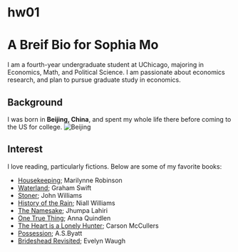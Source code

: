 # hw01
# A Breif Bio for Sophia Mo
I am a fourth-year undergraduate student at UChicago, majoring in Economics, Math, and Political Science. I am passionate about economics research, and plan to pursue graduate study in economics.

## Background
I was born in **Beijing, China**, and spent my whole life there before coming to the US for college.
![Beijing](https://github.com/SophiaMo/hw01/blob/master/Image.png)

## Interest
I love reading, particularly fictions. Below are some of my favorite books:
* [Housekeeping](https://www.goodreads.com/book/show/11741.Housekeeping); Marilynne Robinson
* [Waterland](https://www.goodreads.com/book/show/148639.Waterland); Graham Swift
* [Stoner](https://www.goodreads.com/book/show/166997.Stoner); John Williams
* [History of the Rain](https://www.goodreads.com/book/show/19314428-history-of-the-rain); Niall Williams
* [The Namesake](https://www.goodreads.com/book/show/33917.The_Namesake); Jhumpa Lahiri
* [One True Thing](https://www.goodreads.com/book/show/176839.One_True_Thing); Anna Quindlen
* [The Heart is a Lonely Hunter](https://www.goodreads.com/book/show/37380.The_Heart_Is_a_Lonely_Hunter); Carson McCullers
* [Possession](https://www.goodreads.com/book/show/41219.Possession); A.S.Byatt
* [Brideshead Revisited](https://www.goodreads.com/book/show/30933.Brideshead_Revisited); Evelyn Waugh
